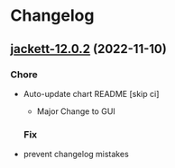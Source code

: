 # Changelog



## [jackett-12.0.2](https://github.com/truecharts/charts/compare/jackett-11.1.0...jackett-12.0.2) (2022-11-10)

### Chore

- Auto-update chart README [skip ci]
  - Major Change to GUI
  
  ### Fix

- prevent changelog mistakes
  
  